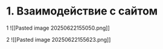# 1. Взаимодействие с сайтом
1
![[Pasted image 20250622155050.png]]

2
![[Pasted image 20250622155623.png]]

